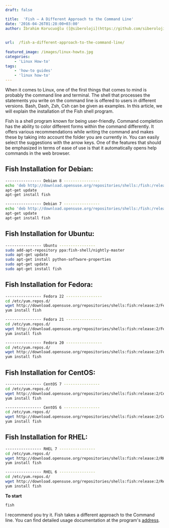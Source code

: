 ```yaml
---
draft: false

title:  'Fish – A Different Approach to the Command Line'
date: '2016-04-26T01:28:00+03:00'
author: İbrahim Korucuoğlu ([@siberoloji](https://github.com/siberoloji))
 
 
url:  /fish-a-different-approach-to-the-command-line/
 
featured_image: /images/linux-howto.jpg
categories:
    - 'Linux How-to'
tags:
    - 'how-to guides'
    - 'linux how-to'
---
```

When it comes to Linux, one of the first things that comes to mind is probably the command line and terminal. The shell that processes the statements you write on the command line is offered to users in different versions. Bash, Dash, Zsh, Csh can be given as examples. In this article, we will explain the installation of the Fish shell program.

Fish is a shell program known for being user-friendly. Command completion has the ability to color different forms within the command differently. It offers various recommendations while writing the command and makes these by taking into account the folder you are currently in. You can easily select the suggestions with the arrow keys. One of the features that should be emphasized in terms of ease of use is that it automatically opens help commands in the web browser.

## Fish Installation for Debian:
```bash
---------------- Debian 8 ----------------
echo 'deb http://download.opensuse.org/repositories/shells:/fish:/release:/2/Debian_8.0/ /' >> /etc/apt/sources.list.d/fish.list
apt-get update
apt-get install fish

---------------- Debian 7 ----------------
echo 'deb http://download.opensuse.org/repositories/shells:/fish:/release:/2/Debian_7.0/ /' >> /etc/apt/sources.list.d/fish.list
apt-get update
apt-get install fish
```

## Fish Installation for Ubuntu:
```bash
---------------- Ubuntu ----------------
sudo add-apt-repository ppa:fish-shell/nightly-master
sudo apt-get update
sudo apt-get install python-software-properties
sudo apt-get update
sudo apt-get install fish
```

## Fish Installation for Fedora:
```bash
---------------- Fedora 22 ----------------
cd /etc/yum.repos.d/
wget http://download.opensuse.org/repositories/shells:fish:release:2/Fedora_22/shells:fish:release:2.repo
yum install fish

---------------- Fedora 21 ----------------
cd /etc/yum.repos.d/
wget http://download.opensuse.org/repositories/shells:fish:release:2/Fedora_21/shells:fish:release:2.repo
yum install fish

---------------- Fedora 20 ----------------
cd /etc/yum.repos.d/
wget http://download.opensuse.org/repositories/shells:fish:release:2/Fedora_20/shells:fish:release:2.repo
yum install fish
```

## Fish Installation for CentOS:
```bash
---------------- CentOS 7 ----------------
cd /etc/yum.repos.d/
wget http://download.opensuse.org/repositories/shells:fish:release:2/CentOS_7/shells:fish:release:2.repo
yum install fish

---------------- CentOS 6 ----------------
cd /etc/yum.repos.d/
wget http://download.opensuse.org/repositories/shells:fish:release:2/CentOS_6/shells:fish:release:2.repo
yum install fish
```

## Fish Installation for RHEL:
```bash
---------------- RHEL 7 ----------------
cd /etc/yum.repos.d/
wget http://download.opensuse.org/repositories/shells:fish:release:2/RHEL_7/shells:fish:release:2.repo
yum install fish

---------------- RHEL 6 ----------------
cd /etc/yum.repos.d/
wget http://download.opensuse.org/repositories/shells:fish:release:2/RedHat_RHEL-6/shells:fish:release:2.repo
yum install fish
```

**To start**
```bash
fish
```

I recommend you try it. Fish takes a different approach to the Command line. You can find detailed usage documentation at the program's <a href="http://fishshell.com/" target="_blank" rel="noreferrer noopener">address</a>.
